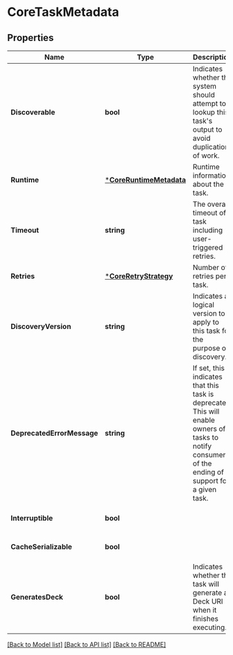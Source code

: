 # CoreTaskMetadata

## Properties
Name | Type | Description | Notes
------------ | ------------- | ------------- | -------------
**Discoverable** | **bool** | Indicates whether the system should attempt to lookup this task&#39;s output to avoid duplication of work. | [optional] [default to null]
**Runtime** | [***CoreRuntimeMetadata**](coreRuntimeMetadata.md) | Runtime information about the task. | [optional] [default to null]
**Timeout** | **string** | The overall timeout of a task including user-triggered retries. | [optional] [default to null]
**Retries** | [***CoreRetryStrategy**](coreRetryStrategy.md) | Number of retries per task. | [optional] [default to null]
**DiscoveryVersion** | **string** | Indicates a logical version to apply to this task for the purpose of discovery. | [optional] [default to null]
**DeprecatedErrorMessage** | **string** | If set, this indicates that this task is deprecated.  This will enable owners of tasks to notify consumers of the ending of support for a given task. | [optional] [default to null]
**Interruptible** | **bool** |  | [optional] [default to null]
**CacheSerializable** | **bool** |  | [optional] [default to null]
**GeneratesDeck** | **bool** | Indicates whether the task will generate a Deck URI when it finishes executing. | [optional] [default to null]

[[Back to Model list]](../README.md#documentation-for-models) [[Back to API list]](../README.md#documentation-for-api-endpoints) [[Back to README]](../README.md)


